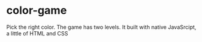 # color-game
Pick the right color. The game has two levels.
It built with native JavaSrcipt, a little of HTML and CSS
